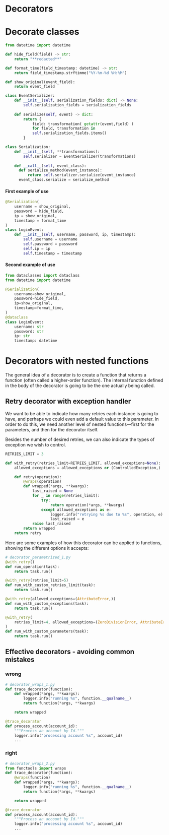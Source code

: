 # Decorators

# Decorate classes

```python
from datetime import datetime

def hide_field(field) -> str:
    return "**redacted**"

def format_time(field_timestamp: datetime) -> str:
    return field_timestamp.strftimme("%Y-%m-%d %H:%M")

def show_original(event_field):
    return event_field

class EventSerializer:
    def __init__(self, serialization_fields: dict) -> None:
        self.serialization_fields = serialization_fields
    
    def serialize(self, event) -> dict:
        return {
            field: transformation( getattr(event,field) )
            for field, transformation in 
            self.serialization_fields.items()
        }

class Serialization:
    def __init__(self, **transformations):
        self.serializer = EventSerializer(transformations)
    
    def __call__(self, event_class):
      def serialize_method(event_instance):
          return self.serializer.serialize(event_instance)
      event_class.serialize = serialize_method
```

#### First example of use

```python
@Serialization(
    username = show_original,
    password = hide_field,
    ip = show_original,
    timestamp = format_time
)
class LoginEvent:
    def __init__(self, username, password, ip, timestamp):
        self.username = username
        self.password = password
        self.ip = ip
        self.timestamp = timestamp
```

#### Second example of use

```python
from dataclasses import dataclass
from datetime import datetime

@Serialization(
    username=show_original,
    password=hide_field,
    ip=show_original,
    timestamp=format_time,
)
@dataclass
class LoginEvent:
    username: str
    password: str
    ip: str
    timestamp: datetime
```

# Decorators with nested functions

The general idea of a decorator is to create a function that returns a function (often called a higher-order function). The internal function defined in the body of the decorator is going to be the one actually being called.

## Retry decorator with exception handler

We want to be able to indicate how many retries each instance is going to have, and perhaps we could even add a default value to this parameter. In order to do this, we need another level of nested functions—first for the parameters, and then for the decorator itself.

Besides the number of desired retries, we can also indicate the types of exception we wish to control.

```python
RETRIES_LIMIT = 3

def with_retry(retries_limit=RETRIES_LIMIT, allowed_exceptions=None):
    allowed_exceptions = allowed_exceptions or (ControlledException,)

    def retry(operation):
        @wraps(operation)
        def wrapped(*args, **kwargs):
            last_raised = None
            for _ in range(retries_limit):
                try:
                    return operation(*args, **kwargs)
                except allowed_exceptions as e:
                    logger.info("retrying %s due to %s", operation, e)
                    last_raised = e
            raise last_raised
        return wrapped
    return retry
```

Here are some examples of how this decorator can be applied to functions, showing the different options it accepts:

```python
# decorator_parametrized_1.py
@with_retry()
def run_operation(task):
    return task.run()

@with_retry(retries_limit=5)
def run_with_custom_retries_limit(task):
    return task.run()

@with_retry(allowed_exceptions=(AttributeError,))
def run_with_custom_exceptions(task):
    return task.run()

@with_retry(
    retries_limit=4, allowed_exceptions=(ZeroDivisionError, AttributeError)
)
def run_with_custom_parameters(task):
    return task.run()
```

## Effective decorators - avoiding common mistakes

### wrong

```python
# decorator_wraps_1.py
def trace_decorator(function):
    def wrapped(*args, **kwargs):
        logger.info("running %s", function.__qualname__)
        return function(*args, **kwargs)

    return wrapped

@trace_decorator
def process_account(account_id):
    """Process an account by Id."""
    logger.info("processing account %s", account_id)
    ...
```

### right

```python
# decorator_wraps_2.py
from functools import wraps
def trace_decorator(function):
    @wraps(function)
    def wrapped(*args, **kwargs):
        logger.info("running %s", function.__qualname__)
        return function(*args, **kwargs)

    return wrapped

@trace_decorator
def process_account(account_id):
    """Process an account by Id."""
    logger.info("processing account %s", account_id)
    ...

```
